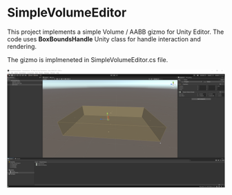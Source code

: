 # SimpleVolumeEditor

This project implements a simple Volume / AABB gizmo for Unity Editor. The code uses **BoxBoundsHandle** Unity class for handle interaction and rendering.

The gizmo is implmeneted in SimpleVolumeEditor.cs file.

<img src="Images/GizmoEditor.png" width="1280">
